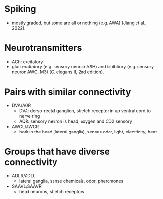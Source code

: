 # Spiking
- mostly graded, but some are all or nothing (e.g. AWA) (Jiang et al., 2022).
# Neurotransmitters
- ACh: excitatory
- glut: excitatory (e.g. sensory neuron ASH) and inhibitory (e.g. sensory neuron AWC, M3) (C. elegans II, 2nd edition).
# Pairs with similar connectivity
- DVA/AQR
  - DVA: dorso-rectal ganglion, stretch receptor in up ventral cord to nerve ring
  - AQR: sensory neuron is head, oxygen and CO2 sensory
- AWCL/AWCR
  - both in the head (lateral ganglia), senses odor, light, electricity, heat.
# Groups that have diverse connectivity
- ADLR/ADLL
  - lateral ganglia, sense chemicals, odor, pheromones
- SAAVL/SAAVR
  - head neurons, stretch receptors
